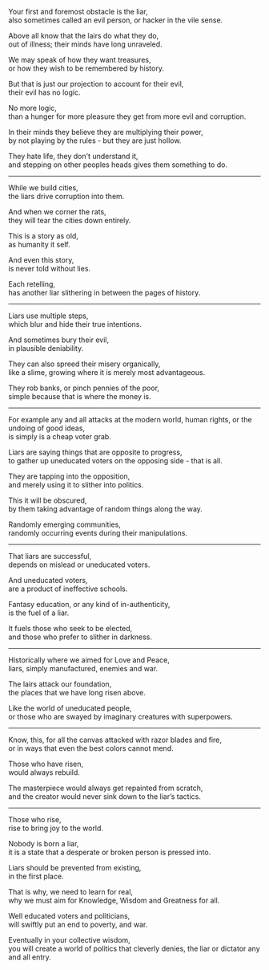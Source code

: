 Your first and foremost obstacle is the liar,\
also sometimes called an evil person, or hacker in the vile sense.

Above all know that the lairs do what they do,\
out of illness; their minds have long unraveled.

We may speak of how they want treasures,\
or how they wish to be remembered by history.

But that is just our projection to account for their evil,\
their evil has no logic.

No more logic,\
than a hunger for more pleasure they get from more evil and corruption.

In their minds they believe they are multiplying their power,\
by not playing by the rules - but they are just hollow.

They hate life, they don't understand it,\
and stepping on other peoples heads gives them something to do.

---

While we build cities,\
the liars drive corruption into them.

And when we corner the rats,\
they will tear the cities down entirely.

This is a story as old,\
as humanity it self.

And even this story,\
is never told without lies.

Each retelling,\
has another liar slithering in between the pages of history.

---

Liars use multiple steps,\
which blur and hide their true intentions.

And sometimes bury their evil,\
in plausible deniability.

They can also spreed their misery organically,\
like a slime, growing where it is merely most advantageous.

They rob banks, or pinch pennies of the poor,\
simple because that is where the money is.

---

For example any and all attacks at the modern world, human rights, or the undoing of good ideas,\
is simply is a cheap voter grab.

Liars are saying things that are opposite to progress,\
to gather up uneducated voters on the opposing side - that is all.

They are tapping into the opposition,\
and merely using it to slither into politics.

This it will be obscured,\
by them taking advantage of random things along the way.

Randomly emerging communities,\
randomly occurring events during their manipulations.

---

That liars are successful,\
depends on mislead or uneducated voters.

And uneducated voters,\
are a product of ineffective schools.

Fantasy education, or any kind of in-authenticity,\
is the fuel of a liar.

It fuels those who seek to be elected,\
and those who prefer to slither in darkness.

---

Historically where we aimed for Love and Peace,\
liars, simply manufactured, enemies and war.

The lairs attack our foundation,\
the places that we have long risen above.

Like the world of uneducated people,\
or those who are swayed by imaginary creatures with superpowers.

---

Know, this, for all the canvas attacked with razor blades and fire,\
or in ways that even the best colors cannot mend.

Those who have risen,\
would always rebuild.

The masterpiece would always get repainted from scratch,\
and the creator would never sink down to the liar’s tactics.

---

Those who rise,\
rise to bring joy to the world.

Nobody is born a liar,\
it is a state that a desperate or broken person is pressed into.

Liars should be prevented from existing,\
in the first place.

That is why, we need to learn for real,\
why we must aim for Knowledge, Wisdom and Greatness for all.

Well educated voters and politicians,\
will swiftly put an end to poverty, and war.

Eventually in your collective wisdom,\
you will create a world of politics that cleverly denies, the liar or dictator any and all entry.

